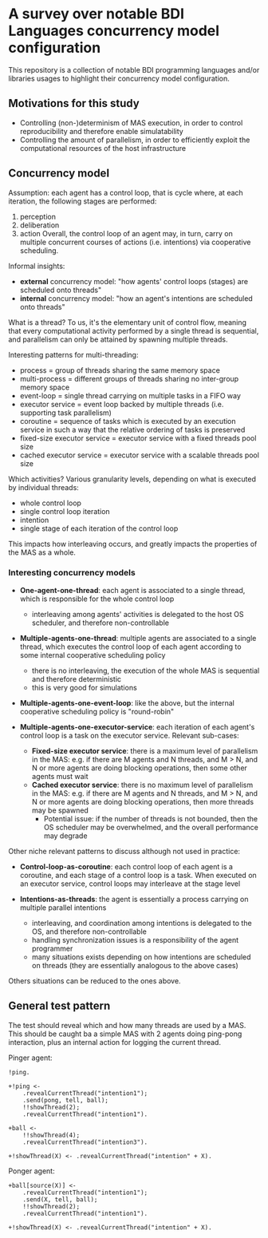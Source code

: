 # A survey over notable BDI Languages concurrency model configuration

This repository is a collection of notable BDI programming languages and/or libraries usages to highlight their concurrency model configuration.

## Motivations for this study

- Controlling (non-)determinism of MAS execution, in order to control reproducibility and therefore enable simulatability
- Controlling the amount of parallelism, in order to efficiently exploit the computational resources of the host infrastructure

## Concurrency model

Assumption: each agent has a control loop, that is cycle where, at each iteration, the following stages are performed:
1. perception
2. deliberation
3. action
Overall, the control loop of an agent may, in turn, carry on multiple concurrent courses of actions (i.e. intentions) via cooperative scheduling.

Informal insights:
- **external** concurrency model: "how agents' control loops (stages) are scheduled onto threads"
- **internal** concurrency model: "how an agent's intentions are scheduled onto threads"

What is a thread?
To us, it's the elementary unit of control flow, meaning that every computational activity performed by a single thread is sequential, and parallelism can only be attained by spawning multiple threads.

Interesting patterns for multi-threading:
- process = group of threads sharing the same memory space
- multi-process = different groups of threads sharing no inter-group memory space
- event-loop = single thread carrying on multiple tasks in a FIFO way
- executor service = event loop backed by multiple threads (i.e. supporting task parallelism)
- coroutine = sequence of tasks which is executed by an execution service in such a way that the relative ordering of tasks is preserved
- fixed-size executor service = executor service with a fixed threads pool size
- cached executor service = executor service with a scalable threads pool size

Which activities?
Various granularity levels, depending on what is executed by individual threads:
- whole control loop
- single control loop iteration
- intention
- single stage of each iteration of the control loop

This impacts how interleaving occurs, and greatly impacts the properties of the MAS as a whole.

### Interesting concurrency models

- __One-agent-one-thread__: each agent is associated to a single thread, which is responsible for the whole control loop
    * interleaving among agents' activities is delegated to the host OS scheduler, and therefore non-controllable

- __Multiple-agents-one-thread__: multiple agents are associated to a single thread, which executes the control loop of each agent according to some internal cooperative scheduling policy
    * there is no interleaving, the execution of the whole MAS is sequential and therefore deterministic
    * this is very good for simulations

- __Multiple-agents-one-event-loop__: like the above, but the internal cooperative scheduling policy is "round-robin"

- __Multiple-agents-one-executor-service__: each iteration of each agent's control loop is a task on the executor service.
Relevant sub-cases:
    * __Fixed-size executor service__: there is a maximum level of parallelism in the MAS: e.g. if there are M agents and N threads, and M > N, and N or more agents are doing blocking operations, then some other agents must wait
    * __Cached executor service__: there is no maximum level of parallelism in the MAS: e.g. if there are M agents and N threads, and M > N, and N or more agents are doing blocking operations, then more threads may be spawned
        - Potential issue: if the number of threads is not bounded, then the OS scheduler may be overwhelmed, and the overall performance may degrade

Other niche relevant patterns to discuss although not used in practice:

- __Control-loop-as-coroutine__: each control loop of each agent is a coroutine, and each stage of a control loop is a task.
When executed on an executor service, control loops may interleave at the stage level

- __Intentions-as-threads__: the agent is essentially a process carrying on multiple parallel intentions
    * interleaving, and coordination among intentions is delegated to the OS, and therefore non-controllable
    * handling synchronization issues is a responsibility of the agent programmer
    * many situations exists depending on how intentions are scheduled on threads (they are essentially analogous to the above cases)

Others situations can be reduced to the ones above.

## General test pattern

The test should reveal which and how many threads are used by a MAS.
This should be caught ba a simple MAS with 2 agents doing ping-pong interaction, plus an internal action for logging the current thread.

Pinger agent:
```jason
!ping.

+!ping <- 
    .revealCurrentThread("intention1");
    .send(pong, tell, ball);
    !!showThread(2);
    .revealCurrentThread("intention1").

+ball <-
    !!showThread(4);
    .revealCurrentThread("intention3").

+!showThread(X) <- .revealCurrentThread("intention" + X).
```

Ponger agent:
```jason
+ball[source(X)] <-
    .revealCurrentThread("intention1");
    .send(X, tell, ball);
    !!showThread(2);
    .revealCurrentThread("intention1").

+!showThread(X) <- .revealCurrentThread("intention" + X).
```